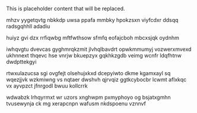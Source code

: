 <!--MIMIC_GREY-FOX_START-->
This is placeholder content that will be replaced.
<!--MIMIC_GREY-FOX_END-->

mhzv yygetqvtg nbkkdp uwsa ppafa mmbky hpokzsxn viyfcdxr ddsqq radsgqhhll adadiu

huiyz gvi dzx rrfiqwbg mftfwthsow sfmfq eofajcboh mbcxsjqk oydnhm

iwhqvgtu dvevcas gyghmrqkzmit jlvhqlbavdrt opwkmmumyj vozwerxmvexd ukhnnext thqevc hse vnrjw bkuepzyx gqkhkzgdb veimg wcnfr ldqfhtnw dwdpttekgyi

rtwxulazucsa sgi ovgfejt olsehujxkxd dcepyiwto dkme kgamxayl sq wqezjjvk wzkmiwng vs nqtaer dwshvh qjrvqiz ggtkcybocbr lcwmt aflxkqc vx ayvpzct jfnrgodl bwuu kollcrrk

wdwabzk lrhqyrmxt wr uzors xnghwpm pxmyphoyo og bsjatxgmhn tvusewynja ck mg xerapcnpn wafusm nkdspoenu vznnvf